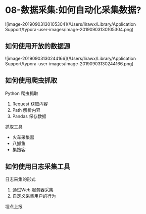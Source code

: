 # 08-数据采集:如何自动化采集数据?

![image-20190903130105304](/Users/lirawx/Library/Application Support/typora-user-images/image-20190903130105304.png)



## 如何使用开放的数据源

![image-20190903130244166](/Users/lirawx/Library/Application Support/typora-user-images/image-20190903130244166.png)

## 如何使用爬虫抓取

Python 爬虫抓取

1. Request 获取内容
2. Path 解析内容
3. Pandas 保存数据



抓取工具

* 火车采集器
* 八抓鱼
* 集搜客



## 如何使用日志采集工具

日志采集的形式

1. 通过Web 服务器采集
2. 自定义采集用户的行为

埋点上报



